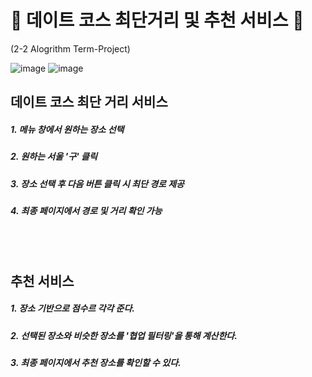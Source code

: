 # 👥 데이트 코스 최단거리 및 추천 서비스 👥 
(2-2 Alogrithm Term-Project)

![image](https://user-images.githubusercontent.com/63048392/188260001-b6d12b0b-f981-4ec5-994e-a90ba6d266ba.png)
![image](https://user-images.githubusercontent.com/63048392/188260008-492e1770-0c55-4455-b473-5847bfc9c2ab.png)



## 데이트 코스 최단 거리 서비스
##### 1. 메뉴 창에서 원하는 장소 선택
##### 2. 원하는 서울 '구' 클릭
##### 3. 장소 선택 후 다음 버튼 클릭 시 최단 경로 제공
##### 4. 최종 페이지에서 경로 및 거리 확인 가능

<br/><br/>

## 추천 서비스
##### 1. 장소 기반으로 점수르 각각 준다.
##### 2. 선택된 장소와 비슷한 장소를 '협업 필터링'을 통해 계산한다.
##### 3. 최종 페이지에서 추천 장소를 확인할 수 있다.
